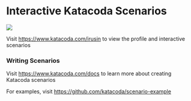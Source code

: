 # Interactive Katacoda Scenarios

[![](http://shields.katacoda.com/katacoda/irusin/count.svg)](https://www.katacoda.com/irusin "Get your profile on Katacoda.com")

Visit https://www.katacoda.com/irusin to view the profile and interactive scenarios

### Writing Scenarios
Visit https://www.katacoda.com/docs to learn more about creating Katacoda scenarios

For examples, visit https://github.com/katacoda/scenario-example
